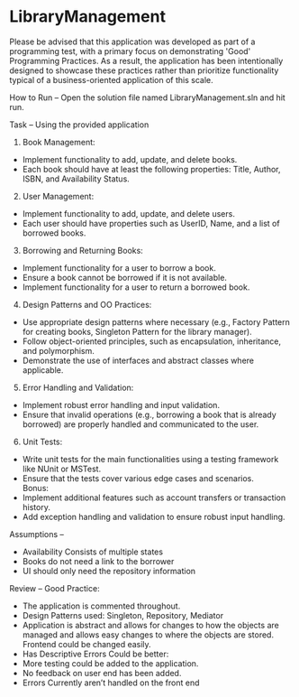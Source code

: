 # LibraryManagement
Please be advised that this application was developed as part of a programming test, with a primary focus on demonstrating 'Good' Programming Practices. As a result, the application has been intentionally designed to showcase these practices rather than prioritize functionality typical of a business-oriented application of this scale.

How to Run –
Open the solution file named LibraryManagement.sln and hit run.

Task – Using the provided application
1. Book Management:
* Implement functionality to add, update, and delete books.
* Each book should have at least the following properties: Title, Author, ISBN, and Availability
Status.
2. User Management:
* Implement functionality to add, update, and delete users.
*  Each user should have properties such as UserID, Name, and a list of borrowed books.
3. Borrowing and Returning Books:
* Implement functionality for a user to borrow a book.
* Ensure a book cannot be borrowed if it is not available.
* Implement functionality for a user to return a borrowed book.
4. Design Patterns and OO Practices:
* Use appropriate design patterns where necessary (e.g., Factory Pattern for creating books,
Singleton Pattern for the library manager).
* Follow object-oriented principles, such as encapsulation, inheritance, and polymorphism.
* Demonstrate the use of interfaces and abstract classes where applicable.
5. Error Handling and Validation:
* Implement robust error handling and input validation.
* Ensure that invalid operations (e.g., borrowing a book that is already borrowed) are
properly handled and communicated to the user.
6. Unit Tests:
* Write unit tests for the main functionalities using a testing framework like NUnit or MSTest.
* Ensure that the tests cover various edge cases and scenarios.  
Bonus: 
* Implement additional features such as account transfers or transaction history. 
* Add exception handling and validation to ensure robust input handling.

Assumptions – 
* Availability Consists of multiple states
* Books do not need a link to the borrower
* UI should only need the repository information

Review – 
Good Practice:
* The application is commented throughout.
* Design Patterns used: Singleton, Repository, Mediator
* Application is abstract and allows for changes to how the objects are managed and allows easy changes to where the objects are stored. Frontend could be changed easily.
* Has Descriptive Errors
Could be better:
* More testing could be added to the application. 
* No feedback on user end has been added.
* Errors Currently aren’t handled on the front end
